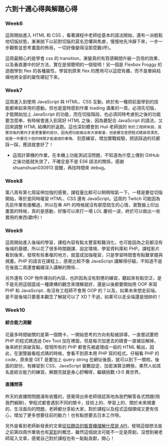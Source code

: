 ## 六到十週心得與解題心得

### Week6
這周開始進入 HTML 和 CSS ，看著課程中老師從基本的語法開始，還有一派輕鬆地切版狀態，漸漸拋下以前對切版的莫名恐懼與焦慮，慢慢地先冷靜下來，一步一步觀察並思考畫面的佈局，一切好像變得沒那麼難(呼)。

這周最開心的是學會 css 的 transition，漸變真的有質感瞬間升級一百倍的效果，以及垂直置中的好方法，實在是很聰明的一個發明！另一個是 Flexbox Froggy 的遊戲學到 flex 的各種屬性，學習到原來 flex 的應用可以這麼有趣，而不是單純枯燥地將全部的屬性硬記下來。

### Week7
這周進入到使用 JavaScript 與 HTML、CSS 互動，終於有一種把前面學到的技能都串起來用的感動。但也是當時感到作業 loading 滿重的一周，必須先切版，才能開始加上 JavaScript 的功能，而在切版階段，也必須同時考慮到之後的功能要怎麼串，有時候會進入到寫好 HTML 之後，因為要配合 JavaScript 的語法，又回來調整 HTML 結構的折返跑。這也深刻體會到 Huli 老師說的 `對於工程師來說，其實背後的實作才是更重要的部分。因為把功能做出來大家都會，但是要怎麼把程式碼寫得漂亮，就是一件要花十倍的時間才能達成的事情。` 刻意練習，增加實戰經驗，把該踩過的坑都踩一踩，應該就會好了！

- 這周計算機的作業，在本機上功能測試沒問題，不知道為什麼上傳到 GitHub 之後功能就失效了，不確定是不是 ES6 語法的關係，感謝 shuanshuan030913 提醒，再找時間來 debug。

### Week8
第八周有第七周延伸加強的感覺，課程量比較可以稍稍喘氣一下。一樣是要從切版開始，等於是同時複習 HTML、CSS 還有 JavaScript。這周的 Twitch 可能因為先前作業有接觸過，所以在串 API 的時候就沒有那麼陌生的心情，瀏覽器上印出畫面的時候，真的是感動，好像可以來打一場 LOL 慶祝一波，終於可以做出一些實用的東西(歡呼)！

### Week9
這周開始進入後端的學習，課程內容有點太豐富較難消化，也可能因為之前都沒有後端的基礎，所以花了很多時間跟課、設定環境、學習資料庫和 PHP。課程影片看到後來，發現有些重複的地方，就當成加強複習，只是學習時間會有點難掌握與規畫。PHP 的語言在課程上，感覺比較不像 JavaScript 講解得仔細，不知道不是在後面二周還會繼續深入講解的關係…

另外還有 OOP 物件導向的內容，也許因為沒有對應的練習，聽起來有點空泛，是不是先把這個當成一種建構的觀念來理解就好，還是以後都要開始用 OOP 來寫 PHP 和 JavaScript…有沒有工程師不會用 OOP 的？以及，如果未來想走前端，是不是後端只要基本觀念了解就可以了 XD？不過，如果可以走全端還是很帥的！

### Week10
#### 綜合能力測驗
花最多時間破關的是第一個關卡，一開始思考的方向有點被誤導，一直嘗試要把 PHP 的程式碼透過 Dev Tool 加在裡面，但是每次加進去的碼會一直被註解掉，後來終於突破盲點，發現所有的 PHP 都會先被處理成一般的 HTML 輸出，因此，在瀏覽器看程式碼的時候，會看不到原本用 PHP 寫的程式。仔細看 PHP 的 code，原來是 GET 是要加上 query string 在網址後面，就可以到下一關啦。後面的部份，有練習到 CSS、JavaScript 變數設定、加密演算法轉換，果然人如其名是綜合能力的練習。解題完就是身心舒暢呀，繼續挑戰 r3:0 異世界。

#### 直播問答
昨天的直播問問題滿有收獲的，感覺得出來老師很認真地為我們解答各式問題(陪我們蝦聊)，學程式都會遇到不同的關卡，技術上的、學習上的、關於未來規畫的、生活面向的問題，老師都分享給大家，對於課程以及程式這個領域又更有信心，增加了更多想要往前的動力！也有點想要去日本工作呀。

另外是看到老師新發表的文章[從拉麵店的販賣機理解什麼是 API](https://medium.com/@hulitw/ramen-and-api-6238437dc544)，發現這個想法是之前第四周作業我也有[寫到](https://github.com/Lidemy/mentor-program-3rd-potatokaka/pull/4)的概念，雖然這個說法可能不一定是原創，沒想到被老師寫入文章，感覺自己對於課程也有一點點貢獻，開心！

